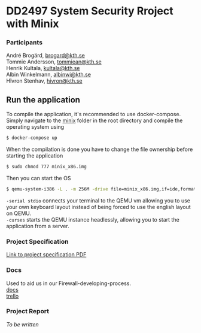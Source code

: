 # DD2497 System Security Rroject with Minix

### Participants

André Brogärd, brogard@kth.se  
Tommie Andersson, tommiean@kth.se  
Henrik Kultala, kultala@kth.se  
Albin Winkelmann, albinwi@kth.se  
Hîvron Stenhav, hivron@kth.se

## Run the application
To compile the application, it's recommended to use docker-compose. Simply navigate to the [minix](./minix/) folder in the root directory and compile the operating system using

```sh
$ docker-compose up
```

When the compilation is done you have to change the file ownership before starting the application
```sh
$ sudo chmod 777 minix_x86.img
```

Then you can start the OS
```sh
$ qemu-system-i386 -L . -m 256M -drive file=minix_x86.img,if=ide,format=raw -serial stdio -curses
```
`-serial stdio` connects your terminal to the QEMU vm allowing you to use your own keyboard layout instead of being forced to use the english layout on QEMU.  
`-curses` starts the QEMU instance headlessly, allowing you to start the application from a server.  
### Project Specification
[Link to project specification PDF](Group5_Project_Specification.pdf)

### Docs
Used to aid us in our Firewall-developing-process.  
[docs](docs.md)  
[trello](https://trello.com/b/WNfCIHF4/project-board)

### Project Report
_To be written_